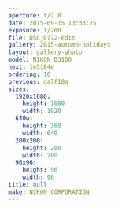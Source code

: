 ```yaml
---
aperture: f/2.8
date: 2015-09-15 13:33:25
exposure: 1/200
file: DSC_0772-Edit
gallery: 2015-autumn-holidays
layout: gallery-photo
model: NIKON D3100
next: 1e5184e
ordering: 16
previous: da7f18a
sizes:
  1920x1080:
    height: 1080
    width: 1920
  640w:
    height: 360
    width: 640
  200x200:
    height: 200
    width: 200
  96x96:
    height: 96
    width: 96
title: null
make: NIKON CORPORATION
---
```

